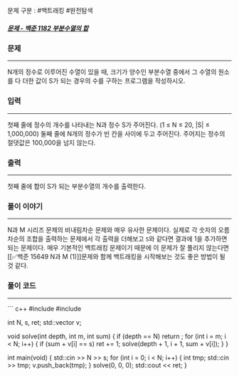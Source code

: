 문제 구분 : #백트래킹 #완전탐색 
##### [문제 - 백준 1182 부분수열의 합](https://www.acmicpc.net/problem/1182)

### 문제
<hr>

N개의 정수로 이루어진 수열이 있을 때, 크기가 양수인 부분수열 중에서 그 수열의 원소를 다 더한 값이 S가 되는 경우의 수를 구하는 프로그램을 작성하시오.
### 입력
<hr>

첫째 줄에 정수의 개수를 나타내는 N과 정수 S가 주어진다. (1 ≤ N ≤ 20, |S| ≤ 1,000,000) 둘째 줄에 N개의 정수가 빈 칸을 사이에 두고 주어진다. 주어지는 정수의 절댓값은 100,000을 넘지 않는다.
### 출력
<hr>

첫째 줄에 합이 S가 되는 부분수열의 개수를 출력한다.
### 풀이 이야기
<hr>

N과 M 시리즈 문제의 비내림차순 문제와 매우 유사한 문제이다. 실제로 각 숫자의 오름차순의 조합을 출력하는 문제에서 각 출력을 더해보고 `S`와 같다면 결과에 1을 추가하면 되는 문제이다. 매우 기본적인 백트래킹 문제이기 때문에 이 문제가 잘 풀리지 않는다면 [[✅백준 15649 N과 M (1)]]문제와 함께 백트래킹을 시작해보는 것도 좋은 방법이 될 것 같다.
### 풀이 코드
<hr>
``` c++
#include <iostream>
#include <vector>

int N, s, ret;
std::vector<int> v;

void solve(int depth, int m, int sum) {
	if (depth == N)
		return ;
	for (int i = m; i < N; i++) {
		if (sum + v[i] == s)
			ret += 1;
		solve(depth + 1, i + 1, sum + v[i]);
	}
}

int main(void) {
	std::cin >> N >> s;
	for (int i = 0; i < N; i++) {
		int tmp;
		std::cin >> tmp;
		v.push_back(tmp);
	}
	solve(0, 0, 0);
	std::cout << ret;
}
```


